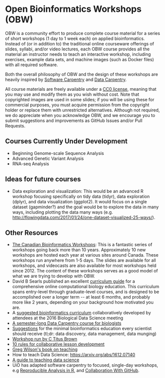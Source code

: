# Open Bioinformatics Workshops (OBW)

OBW is a community effort to produce complete course material for a series of short workshops (1 day to 1 week each) on applied bioinformatics. Instead of (or in addition to) the traditional online courseware offerings of slides, syllabi, and/or video lectures, each OBW course provides all the material an instructor needs to teach an interactive workshop, including exercises, example data sets, and machine images (such as Docker files) with all required software.

Both the overall philosophy of OBW and the design of these workshops are heavily inspired by [Software Carpentry](http://software-carpentry.org/) and [Data Carpentry](http://www.datacarpentry.org/).

All course materials are freely available under a [CC0 license](https://creativecommons.org/publicdomain/zero/1.0/), meaning that you may use and modify them as you wish without cost. Note that copyrighted images are used in some slides; if you will be using these for commercial purposes, you must acquire permission from the copyright holder or replace them with unrestricted alternatives. Although not required, we do appreciate when you acknowledge OBW, and we encourage you to submit suggestions and improvements as GitHub Issues and/or Pull Requests.

## Courses Currently Under Development

* Beginning Genome-scale Sequence Analysis
* Advanced Genetic Variant Analysis
* RNA-seq Analysis

## Ideas for future courses

* Data exploration and visualization: This would be an advanced R workshop focusing specifically on tidy data (tidyr), data exploration (dplyr), and data visualization (ggplot2). It would focus on a single dataset (gapminder?) and the goal would be to explore the data in many ways, including plotting the data many ways (e.g. http://flowingdata.com/2017/01/24/one-dataset-visualized-25-ways/).

## Other Resources

* [The Canadian Bioinformatics Workshops](https://bioinformatics.ca/): This is a fantastic series of workshops going back more than 10 years. Approximately 10 new workshops are hosted each year at various sites around Canada. These workshops run anywhere from 1-5 days. The slides are available for all workshops, and videocasts are also available for most workshops held since 2012. The content of these workshops serves as a good model of what we are trying to develop with OBW.
* David B Searls published an excellent [curriculum guide](http://journals.plos.org/ploscompbiol/article?id=10.1371/journal.pcbi.1003662#pcbi.1003662.s001) for a comprehensive online computational biology education. This curriculum spans entry-level through graduate-level courses, and is designed to be accomplished over a longer term -- at least 6 months, and probably more like 2 years, depending on your background how motivated you are.
* A [suggested bioinformatics curriculum](https://docs.google.com/document/d/19EfT9cugBR1usl6gT572Rp6lSJ-AvBkaiAAYuwb0RvU/edit#heading=h.fu7joym25755) collaboratively developed by attendees at the 2016 Biological Data Science meeting
* [A semester-long Data Carpentry course for biologists](https://github.com/datacarpentry/semester-biology)
* [Suggestions](http://toddharris.net/blog/2015/03/23/its-time-to-reboot-bioinformatics-education/) for the minimal bioinformatics education every scientist should receive (tl;dr: data discovery, data management, data munging)
* [Workshop run by C Titus Brown](https://angus.readthedocs.io/en/2017/)
* [10 rules for collaborative lesson development](https://github.com/swcarpentry/collaborative-lesson-development)
* [Greg Wilson's book on teaching](http://third-bit.com/teaching/)
* How to teach Data Science: https://arxiv.org/abs/1612.07140
* [A guide to teaching data science](https://arxiv.org/abs/1612.07140)
* UiO has adapted software carpentry to focused, single-day workshops, e.g [Reproducible Analysis in R](http://www.ub.uio.no/english/courses-events/courses/other/Carpentry/software-carpentry/time-and-place/170405_R), and [Collaboration With GitHub](http://www.ub.uio.no/english/courses-events/courses/other/Carpentry/software-carpentry/time-and-place/170524_writing_git).
